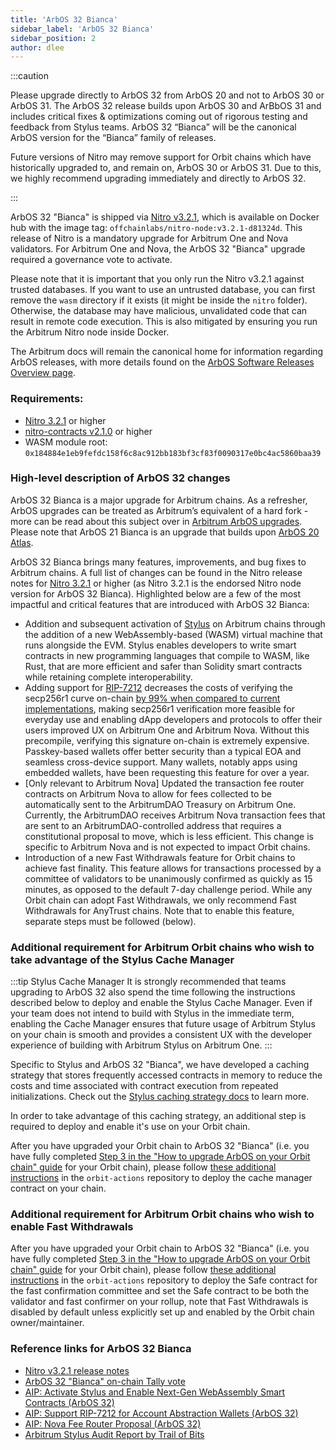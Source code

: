```yaml
---
title: 'ArbOS 32 Bianca'
sidebar_label: 'ArbOS 32 Bianca'
sidebar_position: 2
author: dlee
---
```


:::caution

Please upgrade directly to ArbOS 32 from ArbOS 20 and not to ArbOS 30 or ArbOS 31. The ArbOS 32 release builds upon ArbOS 30 and ArBbOS 31 and includes critical fixes & optimizations coming out of rigorous testing and feedback from Stylus teams. ArbOS 32 “Bianca” will be the canonical ArbOS version for the “Bianca” family of releases. 

Future versions of Nitro may remove support for Orbit chains which have historically upgraded to, and remain on, ArbOS 30 or ArbOS 31. Due to this, we highly recommend upgrading immediately and directly to ArbOS 32.

:::

ArbOS 32 "Bianca" is shipped via [Nitro v3.2.1](https://github.com/OffchainLabs/nitro/releases/tag/v3.2.1), which is available on Docker hub with the image tag: `offchainlabs/nitro-node:v3.2.1-d81324d`. This release of Nitro is a mandatory upgrade for Arbitrum One and Nova validators. For Arbitrum One and Nova, the ArbOS 32 "Bianca" upgrade required a governance vote to activate.

Please note that it is important that you only run the Nitro v3.2.1 against trusted databases. If you want to use an untrusted database, you can first remove the `wasm` directory if it exists (it might be inside the `nitro` folder). Otherwise, the database may have malicious, unvalidated code that can result in remote code execution. This is also mitigated by ensuring you run the Arbitrum Nitro node inside Docker.

The Arbitrum docs will remain the canonical home for information regarding ArbOS releases, with more details found on the [ArbOS Software Releases Overview page](./01-overview.md).

### Requirements:

- [Nitro 3.2.1](https://github.com/OffchainLabs/nitro/releases/tag/v3.2.1) or higher
- [nitro-contracts v2.1.0](https://github.com/OffchainLabs/nitro-contracts/releases/tag/v2.1.0) or higher
- WASM module root: `0x184884e1eb9fefdc158f6c8ac912bb183bf3cf83f0090317e0bc4ac5860baa39`

### High-level description of ArbOS 32 changes

ArbOS 32 Bianca is a major upgrade for Arbitrum chains. As a refresher, ArbOS upgrades can be treated as Arbitrum’s equivalent of a hard fork - more can be read about this subject over in [Arbitrum ArbOS upgrades](https://forum.arbitrum.foundation/t/arbitrum-arbos-upgrades/19695). Please note that ArbOS 21 Bianca is an upgrade that builds upon [ArbOS 20 Atlas](./arbos20.md).

ArbOS 32 Bianca brings many features, improvements, and bug fixes to Arbitrum chains. A full list of changes can be found in the Nitro release notes for [Nitro 3.2.1](https://github.com/OffchainLabs/nitro/releases/tag/v3.2.1) or higher (as Nitro 3.2.1 is the endorsed Nitro node version for ArbOS 32 Bianca). Highlighted below are a few of the most impactful and critical features that are introduced with ArbOS 32 Bianca:

- Addition and subsequent activation of [Stylus](../../stylus/stylus-gentle-introduction.md) on Arbitrum chains through the addition of a new WebAssembly-based (WASM) virtual machine that runs alongside the EVM. Stylus enables developers to write smart contracts in new programming languages that compile to WASM, like Rust, that are more efficient and safer than Solidity smart contracts while retaining complete interoperability.
- Adding support for [RIP-7212](https://github.com/ethereum/RIPs/blob/master/RIPS/rip-7212.md) decreases the costs of verifying the secp256r1 curve on-chain [by 99% when compared to current implementations](https://www.alchemy.com/blog/what-is-rip-7212), making secp256r1 verification more feasible for everyday use and enabling dApp developers and protocols to offer their users improved UX on Arbitrum One and Arbitrum Nova. Without this precompile, verifying this signature on-chain is extremely expensive. Passkey-based wallets offer better security than a typical EOA and seamless cross-device support. Many wallets, notably apps using embedded wallets, have been requesting this feature for over a year.
- [Only relevant to Arbitrum Nova] Updated the transaction fee router contracts on Arbitrum Nova to allow for fees collected to be automatically sent to the ArbitrumDAO Treasury on Arbitrum One. Currently, the ArbitrumDAO receives Arbitrum Nova transaction fees that are sent to an ArbitrumDAO-controlled address that requires a constitutional proposal to move, which is less efficient. This change is specific to Arbitrum Nova and is not expected to impact Orbit chains.
- Introduction of a new Fast Withdrawals feature for Orbit chains to achieve fast finality. This feature allows for transactions processed by a committee of validators to be unanimously confirmed as quickly as 15 minutes, as opposed to the default 7-day challenge period. While any Orbit chain can adopt Fast Withdrawals, we only recommend Fast Withdrawals for AnyTrust chains. Note that to enable this feature, separate steps must be followed (below).

### Additional requirement for Arbitrum Orbit chains who wish to take advantage of the Stylus Cache Manager

:::tip Stylus Cache Manager
It is strongly recommended that teams upgrading to ArbOS 32 also spend the time following the instructions described below to deploy and enable the Stylus Cache Manager. Even if your team does not intend to build with Stylus in the immediate term, enabling the Cache Manager ensures that future usage of Arbitrum Stylus on your chain is smooth and provides a consistent UX with the developer experience of building with Arbitrum Stylus on Arbitrum One.
:::

Specific to Stylus and ArbOS 32 "Bianca", we have developed a caching strategy that stores frequently accessed contracts in memory to reduce the costs and time associated with contract execution from repeated initializations. Check out the [Stylus caching strategy docs](../../stylus/concepts/stylus-cache-manager.md) to learn more.

In order to take advantage of this caching strategy, an additional step is required to deploy and enable it's use on your Orbit chain.

After you have upgraded your Orbit chain to ArbOS 32 "Bianca" (i.e. you have fully completed [Step 3 in the "How to upgrade ArbOS on your Orbit chain" guide](../../launch-orbit-chain/how-tos/arbos-upgrade.md#step-3-schedule-the-arbos-version-upgrade) for your Orbit chain), please follow [these additional instructions](https://github.com/OffchainLabs/orbit-actions/tree/main/scripts/foundry/stylus/setCacheManager) in the `orbit-actions` repository to deploy the cache manager contract on your chain.

### Additional requirement for Arbitrum Orbit chains who wish to enable Fast Withdrawals

After you have upgraded your Orbit chain to ArbOS 32 "Bianca" (i.e. you have fully completed [Step 3 in the "How to upgrade ArbOS on your Orbit chain" guide](../../launch-orbit-chain/how-tos/arbos-upgrade.md#step-3-schedule-the-arbos-version-upgrade) for your Orbit chain), please follow [these additional instructions](https://github.com/OffchainLabs/orbit-actions/tree/main/scripts/foundry/fast-confirm) in the `orbit-actions` repository to deploy the Safe contract for the fast confirmation committee and set the Safe contract to be both the validator and fast confirmer on your rollup, note that Fast Withdrawals is disabled by default unless explicitly set up and enabled by the Orbit chain owner/maintainer.

### Reference links for ArbOS 32 Bianca

- [Nitro v3.2.1 release notes](https://github.com/OffchainLabs/nitro/releases/tag/v3.2.1)
- [ArbOS 32 "Bianca" on-chain Tally vote](https://www.tally.xyz/gov/arbitrum/proposal/108288822474129076868455956066667369439381709547570289793612729242368710728616)
- [AIP: Activate Stylus and Enable Next-Gen WebAssembly Smart Contracts (ArbOS 32)](https://forum.arbitrum.foundation/t/aip-activate-stylus-and-enable-next-gen-webassembly-smart-contracts-arbos-30/22970)
- [AIP: Support RIP-7212 for Account Abstraction Wallets (ArbOS 32)](https://forum.arbitrum.foundation/t/aip-support-rip-7212-for-account-abstraction-wallets-arbos-30/23298)
- [AIP: Nova Fee Router Proposal (ArbOS 32)](https://forum.arbitrum.foundation/t/aip-nova-fee-router-proposal-arbos-30/23310)
- [Arbitrum Stylus Audit Report by Trail of Bits](../../audit-reports.mdx)
